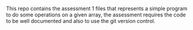 This repo contains the assessment 1 files that represents a simple program to do some operations on a given array, the assessment requires the code to be well documented and also to use the git version control.


